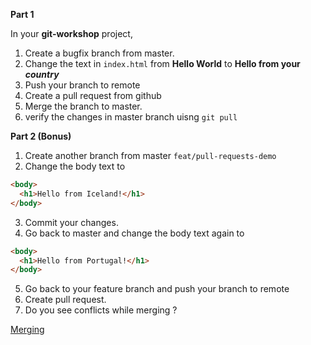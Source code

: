 **Part 1**

In your **git-workshop** project,

1. Create a bugfix branch from master.
2. Change the text in `index.html` from **Hello World** to **Hello from your _country_**
3. Push your branch to remote
4. Create a pull request from github
5. Merge the branch to master.
6. verify the changes in master branch uisng `git pull`

**Part 2 (Bonus)**

1. Create another branch from master `feat/pull-requests-demo`
2. Change the body text to

```html
<body>
  <h1>Hello from Iceland!</h1>
</body>
```

3. Commit your changes.
4. Go back to master and change the body text again to

```html
<body>
  <h1>Hello from Portugal!</h1>
</body>
```

5. Go back to your feature branch and push your branch to remote
6. Create pull request.
7. Do you see conflicts while merging ?

[Merging](../docs/merge.md)
